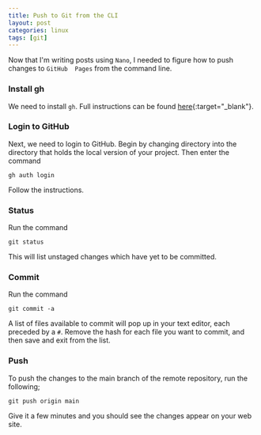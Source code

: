 ```yaml
---
title: Push to Git from the CLI
layout: post
categories: linux
tags: [git]
---
```


Now that I'm writing posts using `Nano`, I needed to figure how to push changes to `GitHub 
Pages` from the command line. 

<!--more-->

### Install gh
We need to install `gh`. Full instructions can be found 
[here](https://github.com/cli/cli/blob/trunk/docs/install_linux.md){:target="_blank"}.

### Login to GitHub
Next, we need to login to GitHub. Begin by changing directory into the directory that holds 
the local version of your project. Then enter the command

```
gh auth login
```

Follow the instructions. 

### Status
Run the command

```
git status
```

This will list unstaged changes which have yet to be committed. 

### Commit
Run the command

```
git commit -a
```

A list of files available to commit will pop up in your text editor, each preceded by a 
`#`. Remove the hash for each file you want to commit, and then save and exit from the list. 

### Push
To push the changes to the main branch of the remote repository, run the following;

```
git push origin main
```

Give it a few minutes and you should see the changes appear on your web site. 

